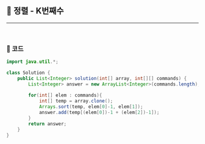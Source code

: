 ## :round_pushpin: 정렬 - K번째수

***

<br>

### :pushpin: 코드

```java
import java.util.*;

class Solution {
    public List<Integer> solution(int[] array, int[][] commands) {
        List<Integer> answer = new ArrayList<Integer>(commands.length);
        
        for(int[] elem : commands){
            int[] temp = array.clone();
            Arrays.sort(temp, elem[0]-1, elem[1]);
            answer.add(temp[(elem[0])-1 + (elem[2])-1]);
        }
        return answer;
    }
}
```

<br>


